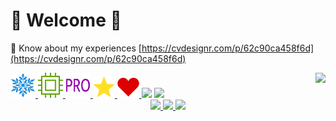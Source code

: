 # 👋 Welcome 👋


📄 Know about my experiences [https://cvdesignr.com/p/62c90ca458f6d](https://cvdesignr.com/p/62c90ca458f6d)

<img align="right" src="https://github-readme-stats.vercel.app/api/top-langs/?username=softwarearchitect817&langs_count=10&layout=compact" />


<a href='https://archiveprogram.github.com/'>
    <img src='https://raw.githubusercontent.com/acervenky/animated-github-badges/master/assets/acbadge.gif' width='40'
        height='40'>
</a>
<a href='https://docs.github.com/en/developers'>
    <img src='https://raw.githubusercontent.com/acervenky/animated-github-badges/master/assets/devbadge.gif' width='40'
        height='40'>
</a>
<a href='https://github.com/pricing'>
    <img src='https://raw.githubusercontent.com/acervenky/animated-github-badges/master/assets/pro.gif' width='40'
        height='40'>
</a>
<a href='https://stars.github.com/'>
    <img src='https://raw.githubusercontent.com/acervenky/animated-github-badges/master/assets/starbadge.gif' width='35'
        height='35'>
</a>
<a href='https://docs.github.com/en/github/supporting-the-open-source-community-with-github-sponsors'>
    <img src='https://raw.githubusercontent.com/acervenky/animated-github-badges/master/assets/sponsorbadge.gif'
        width='35' height='35'>
</a>
<img src="https://user-images.githubusercontent.com/61900280/182406265-8b971aa1-38d5-4aeb-9007-b821495e7065.png" />


<img src="https://github-profile-trophy.vercel.app/?username=softwarearchitect817&margin-w=15&margin-h=15">


<div align="center">
    <a href="mailto:derekjones9817@gmail.com">
        <img src='https://img.icons8.com/fluency/344/gmail-new.png' height="40">
    </a>
    <a href="https://join.skype.com/invite/wk4IoNJDeAuE">
        <img src='https://img.icons8.com/color/344/skype.png' height="40">
    </a>
    <a href="https://t.me/GameArchitect">
        <img src='https://cdn-icons-png.flaticon.com/512/2111/2111644.png' height="40">
    </a>
</div>

<!-- ![aws-certified-solutions-architect-associate](https://user-images.githubusercontent.com/61900280/182406265-8b971aa1-38d5-4aeb-9007-b821495e7065.png) -->
